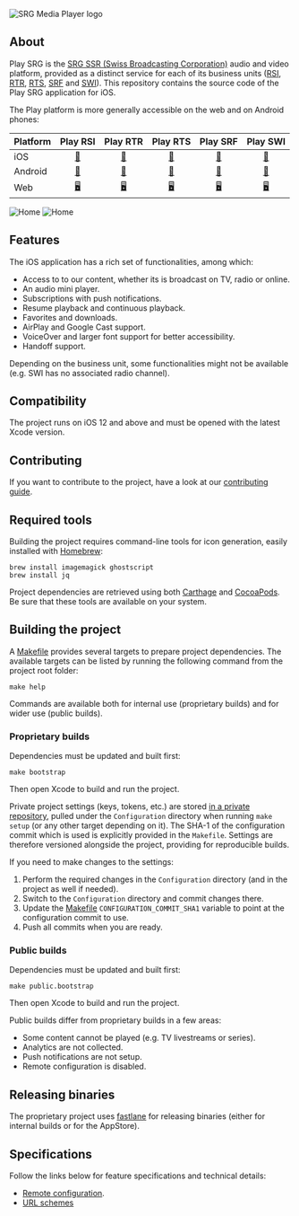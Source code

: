 ![SRG Media Player logo](README-images/logo.png)

## About

Play SRG is the [SRG SSR (Swiss Broadcasting Corporation)](https://www.srgssr.ch/en/who-we-are/organisation/) audio and video platform, provided as a distinct service for each of its business units ([RSI](https://www.rsi.ch), [RTR](https://www.rtr.ch), [RTS](https://www.rts.ch), [SRF](https://www.srf.ch) and [SWI](https://www.swissinfo.ch)). This repository contains the source code of the Play SRG application for iOS.

The Play platform is more generally accessible on the web and on Android phones:

| Platform | Play RSI | Play RTR | Play RTS | Play SRF | Play SWI |
|:-- |:--:|:--:|:--:|:--:|:--:|
| iOS | [📱](https://itunes.apple.com/ch/app/play-rsi/id920753497) | [📱](https://itunes.apple.com/ch/app/play-rtr/id920754925) | [📱](https://itunes.apple.com/ch/app/play-rts/id920754415) | [📱](https://itunes.apple.com/ch/app/play-srf/id638194352) | [📱](https://itunes.apple.com/ch/app/play-swi/id920785201) |
| Android | [🤖](https://play.google.com/store/apps/details?id=ch.rsi.player) | [🤖](https://play.google.com/store/apps/details?id=ch.rtr.player) | [🤖](https://play.google.com/store/apps/details?id=ch.rts.player) | [🤖](https://play.google.com/store/apps/details?id=ch.srf.mobile.srfplayer) | [🤖](https://play.google.com/store/apps/details?id=ch.swissinfo.player) |
| Web | [🖥](https://www.rsi.ch/play) | [🖥](https://www.rtr.ch/play) | [🖥](https://www.rts.ch/play) | [🖥](https://www.srf.ch/play) | [🖥](https://www.swissinfo.ch/play) |

![Home](README-images/home.jpg) ![Home](README-images/player.jpg)

## Features

The iOS application has a rich set of functionalities, among which:

* Access to to our content, whether its is broadcast on TV, radio or online. 
* An audio mini player.
* Subscriptions with push notifications.
* Resume playback and continuous playback.
* Favorites and downloads.
* AirPlay and Google Cast support.
* VoiceOver and larger font support for better accessibility.
* Handoff support.

Depending on the business unit, some functionalities might not be available (e.g. SWI has no associated radio channel).

## Compatibility

The project runs on iOS 12 and above and must be opened with the latest Xcode version.

## Contributing

If you want to contribute to the project, have a look at our [contributing guide](CONTRIBUTING.md).

## Required tools

Building the project requires command-line tools for icon generation, easily installed with [Homebrew](https://brew.sh/):
	
	brew install imagemagick ghostscript
	brew install jq
	
Project dependencies are retrieved using both [Carthage](https://github.com/Carthage/Carthage) and [CocoaPods](https://cocoapods.org/). Be sure that these tools are available on your system.

## Building the project

A [Makefile](../Makefile) provides several targets to prepare project dependencies. The available targets can be listed by running the following command from the project root folder:

```
make help
```

Commands are available both for internal use (proprietary builds) and for wider use (public builds).

### Proprietary builds

Dependencies must be updated and built first:

```
make bootstrap
```

Then open Xcode to build and run the project.

Private project settings (keys, tokens, etc.) are stored [in a private repository](https://github.com/SRGSSR/playsrg-configuration-ios), pulled under the `Configuration` directory when running `make setup` (or any other target depending on it). The SHA-1 of the configuration commit which is used is explicitly provided in the `Makefile`. Settings are therefore versioned alongside the project, providing for reproducible builds.

If you need to make changes to the settings:

1. Perform the required changes in the `Configuration` directory (and in the project as well if needed).
1. Switch to the `Configuration` directory and commit changes there.
1. Update the [Makefile](../Makefile) `CONFIGURATION_COMMIT_SHA1` variable to point at the configuration commit to use.
1. Push all commits when you are ready.

### Public builds

Dependencies must be updated and built first:

```
make public.bootstrap
```

Then open Xcode to build and run the project.

Public builds differ from proprietary builds in a few areas:

* Some content cannot be played (e.g. TV livestreams or series).
* Analytics are not collected.
* Push notifications are not setup.
* Remote configuration is disabled.

## Releasing binaries

The proprietary project uses [fastlane](https://fastlane.tools/) for releasing binaries (either for internal builds or for the AppStore).

## Specifications

Follow the links below for feature specifications and technical details:

* [Remote configuration](REMOTE_CONFIGURATION.md).
* [URL schemes](URL_SCHEMES.md)